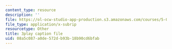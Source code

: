 ```yaml
---
content_type: resource
description: ''
file: https://ol-ocw-studio-app-production.s3.amazonaws.com/courses/5-07sc-biological-chemistry-i-fall-2013/08a5c087a0de572db93b18b90cd6bfab_Kl2KpdlB8SQ.vtt
file_type: application/x-subrip
resourcetype: Other
title: 3play caption file
uid: 08a5c087-a0de-572d-b93b-18b90cd6bfab
---
```

